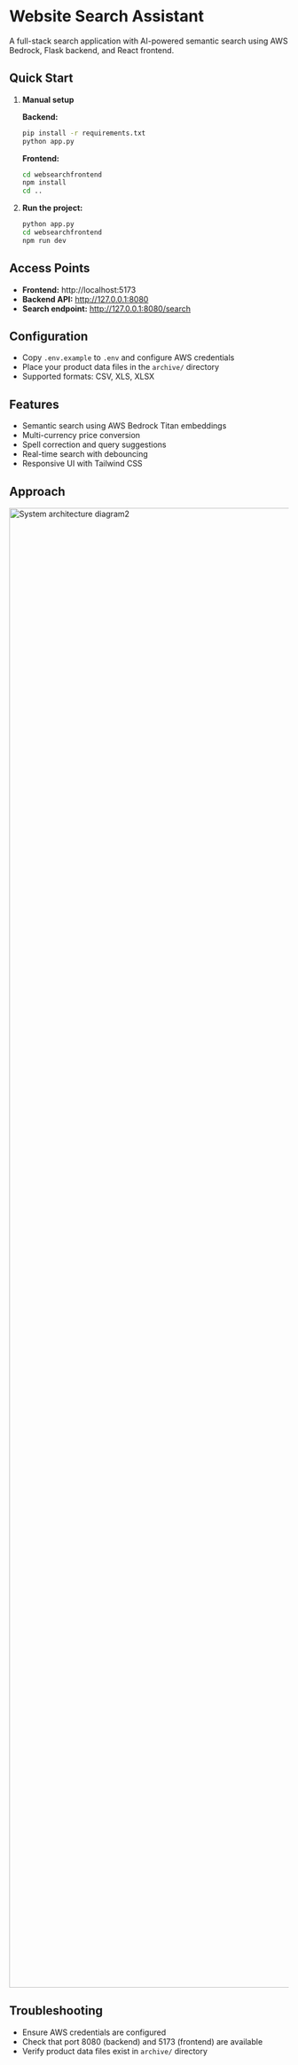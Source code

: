 # Website Search Assistant

A full-stack search application with AI-powered semantic search using AWS Bedrock, Flask backend, and React frontend.

## Quick Start

1. **Manual setup**

   **Backend:**
   ```bash
   pip install -r requirements.txt
   python app.py
   ```

   **Frontend:**
   ```bash
   cd websearchfrontend
   npm install
   cd ..
   ```
2. **Run the project:**
   ```bash
   python app.py
   cd websearchfrontend
   npm run dev
   ```

## Access Points

- **Frontend:** http://localhost:5173
- **Backend API:** http://127.0.0.1:8080
- **Search endpoint:** http://127.0.0.1:8080/search

## Configuration

- Copy `.env.example` to `.env` and configure AWS credentials
- Place your product data files in the `archive/` directory
- Supported formats: CSV, XLS, XLSX

## Features

- Semantic search using AWS Bedrock Titan embeddings
- Multi-currency price conversion
- Spell correction and query suggestions
- Real-time search with debouncing
- Responsive UI with Tailwind CSS

## Approach
<img width="3840" height="2669" alt="System architecture diagram2" src="https://github.com/user-attachments/assets/84f93be9-8591-42c4-9977-0cfd27824f8a" />

## Troubleshooting

- Ensure AWS credentials are configured
- Check that port 8080 (backend) and 5173 (frontend) are available
- Verify product data files exist in `archive/` directory


